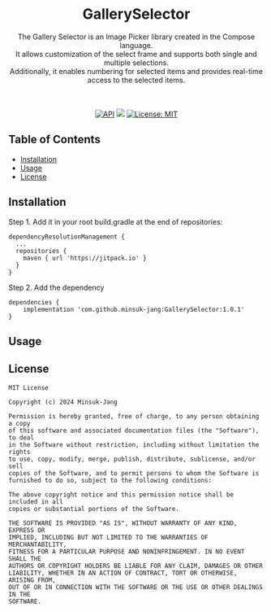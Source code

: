 <h1 align = "center">  GallerySelector </h1>
<!-- Add Gif -->

<div align = "center"> The Gallery Selector is an Image Picker library created in the Compose language. <br>
It allows customization of the select frame and supports both single and multiple selections.<br> 
Additionally, it enables numbering for selected items and provides real-time access to the selected items.

<br><br>
[![API](https://img.shields.io/badge/API-21%2B-brightgreen.svg?style=flat)](https://android-arsenal.com/api?level=21)
[![](https://jitpack.io/v/minsuk-jang/GallerySelector.svg)](https://jitpack.io/#minsuk-jang/GallerySelector)
[![License: MIT](https://img.shields.io/badge/License-MIT-yellow.svg)](https://opensource.org/licenses/MIT)

</div>

## Table of Contents
- [Installation](#installation)
- [Usage](#usage)
- [License](#license)

## Installation
Step 1. Add it in your root build.gradle at the end of repositories:
```
dependencyResolutionManagement {
  ...
  repositories {
    maven { url 'https://jitpack.io' }
  }
}
```
Step 2. Add the dependency
```
dependencies {
    implementation 'com.github.minsuk-jang:GallerySelector:1.0.1'
}
```

## Usage

<!-- 
- Parameter 설명
- content 설명
- gif 추가 (select ordering / Custom 선택창 표현)
- selectedImages 표현

-->

## License
```
MIT License

Copyright (c) 2024 Minsuk-Jang

Permission is hereby granted, free of charge, to any person obtaining a copy
of this software and associated documentation files (the "Software"), to deal
in the Software without restriction, including without limitation the rights
to use, copy, modify, merge, publish, distribute, sublicense, and/or sell
copies of the Software, and to permit persons to whom the Software is
furnished to do so, subject to the following conditions:

The above copyright notice and this permission notice shall be included in all
copies or substantial portions of the Software.

THE SOFTWARE IS PROVIDED "AS IS", WITHOUT WARRANTY OF ANY KIND, EXPRESS OR
IMPLIED, INCLUDING BUT NOT LIMITED TO THE WARRANTIES OF MERCHANTABILITY,
FITNESS FOR A PARTICULAR PURPOSE AND NONINFRINGEMENT. IN NO EVENT SHALL THE
AUTHORS OR COPYRIGHT HOLDERS BE LIABLE FOR ANY CLAIM, DAMAGES OR OTHER
LIABILITY, WHETHER IN AN ACTION OF CONTRACT, TORT OR OTHERWISE, ARISING FROM,
OUT OF OR IN CONNECTION WITH THE SOFTWARE OR THE USE OR OTHER DEALINGS IN THE
SOFTWARE.
```
